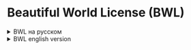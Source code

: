 # Beautiful World License (BWL)

<details>
<summary>BWL на русском</summary>

## Использование
- Вы <u>можете</u> скачать мод с сайта Modrinth (https://modrinth.com/mod/beautiful-world).
  - После скачивания модификации вы официально продаёте свою душу основателю SkylightProduction. 
- Вы <u>можете</u> использовать код Beautiful World для создания других модов.
- Вы <u>можете</u> использовать Beautiful World в модпаках.
- Вы <u>можете</u> использовать мод для онлайн игры на серверах.
- Вы <u>можете</u> использовать мод для съёмок видео.
- Вам <u>запрещено</u> использовать текстуры, звуки и модели, использующиеся в Beautiful World.
- Вам <u>запрещено</u> использовать мод и контент, находящиеся в нём, в коммерческих целях.

## Портирование
- Вы <u>можете</u> спокойно перенести мод на любой загрузчик модов и на любую версию, если укажите оригинальное авторство (SkylightModding) и если этому не мешают другие пункты лицензии.

</details>

<details>
<summary>BWL english version</summary>

## Usage

- You <u>can</u> download the mod from the Modrinth website (https://modrinth.com/mod/beautiful-world).
    - After downloading the modification, you officially sell your soul to the founder of SkylightProduction.
- You <u>can</u> use the Beautiful World code to create other mods.
- You <u>can</u> use Beautiful World in modpacks.
- You <u>can</u> use the mod for online play on servers.
- You <u>can</u> use the mod for making videos.
- You <u>are prohibited</u> from using the textures, sounds, and models used in Beautiful World.
- You <u>are prohibited</u> from using the mod and its content for commercial purposes.

## Porting

- You <u>can</u> freely port the mod to any mod loader and any version, as long as you credit the original authorship (SkylightModding) and as long as it does not conflict with other points of the license.


</details>
